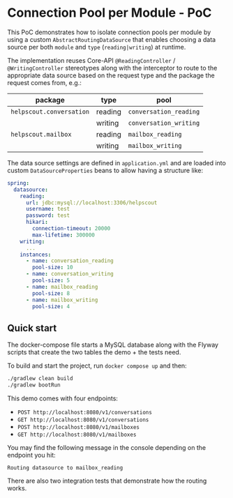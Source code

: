 # Connection Pool per Module - PoC

This PoC demonstrates how to isolate connection pools per module by using a custom `AbstractRoutingDataSource` that
enables choosing a data source per both `module` and `type` (`reading|writing`) at runtime.

The implementation reuses Core-API `@ReadingController` / `@WritingController` stereotypes along with the interceptor to route to
the appropriate data source based on the request type and the package the request comes from, e.g.:

| package                  | type    | pool                   |
|--------------------------|---------|------------------------|
| `helpscout.conversation` | reading | `conversation_reading` |
|                          | writing | `conversation_writing` |
| `helpscout.mailbox`      | reading | `mailbox_reading`      |
|                          | writing | `mailbox_writing`      |

The data source settings are defined in `application.yml` and are loaded into custom `DataSourceProperties` beans to allow having a structure like:

```yaml
spring:
  datasource:
    reading:
      url: jdbc:mysql://localhost:3306/helpscout
      username: test
      password: test
      hikari:
        connection-timeout: 20000
        max-lifetime: 300000
    writing:
      ...
    instances:
      - name: conversation_reading
        pool-size: 10
      - name: conversation_writing
        pool-size: 5
      - name: mailbox_reading
        pool-size: 8
      - name: mailbox_writing
        pool-size: 4
```

## Quick start

The docker-compose file starts a MySQL database along with the Flyway scripts that create the two tables the demo + the tests need. 

To build and start the project, run `docker compose up` and then:

```bash
./gradlew clean build
./gradlew bootRun
```

This demo comes with four endpoints:
- `POST http://localhost:8080/v1/conversations`
- `GET http://localhost:8080/v1/conversations`
- `POST http://localhost:8080/v1/mailboxes`
- `GET http://localhost:8080/v1/mailboxes`

You may find the following message in the console depending on the endpoint you hit:

```
Routing datasource to mailbox_reading
```

There are also two integration tests that demonstrate how the routing works.
